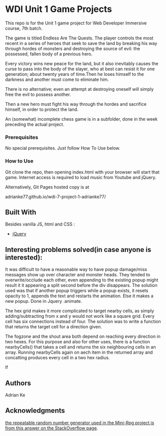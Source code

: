 # WDI Unit 1 Game Projects
This repo is for the Unit 1 game project for Web Developer Immersive course, 7th batch.

The game is titled Endless Are The Quests. The player controls the most recent in a series of heroes that seek to save the land by breaking his way through hordes of monsters and destroying the source of evil: the possessed, fallen body of a previous hero. 

Every victory wins new peace for the land, but it also inevitably causes the curse to pass into the body of the slayer, who at best can resist it for one generation; about twenty years of time.Then he loses himself to the darkness and another must come to eliminate him. 

There is no alternative; even an attempt at destroying oneself will simply free the evil to possess another. 

Then a new hero must fight his way through the hordes and sacrifice himself, in order to protect the land.  

An (somewhat) incomplete chess game is in a subfolder, done in the week preceding the actual project.

### Prerequisites

No special prerequisites. Just follow How To Use below.

### How to Use

Git clone the repo, then opening index.html with your browser will start that game. Internet access is required to load music from Youtube and jQuery.

Alternatively, Git Pages hosted copy is at 

adrianke77.github.io/wdi-7-project-1-adrianke77/

## Built With

Besides vanilla JS, html and CSS :

* [jQuery](http://jquery.com/)

## Interesting problems solved(in case anyone is interested):

It was difficult to have a reasonable way to have popup damage/miss messages show up over character and monster heads. They tended to overwrite/occlude each other, even appending to the existing popup might result it it appearing a split second before the div disappears. The solution used was that if another popup triggers while a popup exists, it resets opacity to 1, appends the text and restarts the animation. Else it makes a new popup. Done in Jquery .animate.

The hex grid makes it more complicated to target nearby cells, as simply adding/subtracting from x and y would not work like a square grid. Every cell has six connections instead of four. The solution was to write a function that returns the target cell for a direction given.

The fogzone and the shout area both depend on reaching every direction in two hexes. For this purpose and also for other uses, there is a function nearbyCells() that takes a cell and returns the six neighbouring cells in an array. Running nearbyCells again on aech item in the returned array and concatting produces every cell in a two hex radius.

 If 

## Authors

Adrian Ke



## Acknowledgments

[the repeatable random number generator used in the Mini-Rpg project is from this answer on the StackOverflow page](http://stackoverflow.com/a/19303725).
